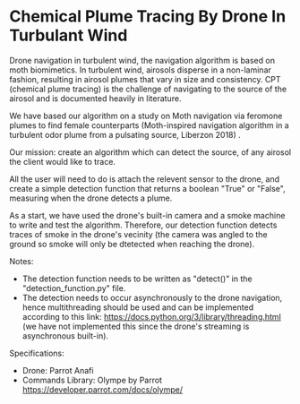 # Chemical Plume Tracing By Drone In Turbulant Wind
Drone navigation in turbulent wind, the navigation algorithm is based on moth biomimetics. In turbulent wind, airosols disperse in a non-laminar fashion, resulting in airosol plumes that vary in size and consistency. CPT (chemical plume tracing) is the challenge of navigating to the source of the airosol and is documented heavily in literature. 

We have based our algorithm on a study on Moth navigation via feromone plumes to find female counterparts (Moth-inspired navigation algorithm in a turbulent odor plume from a pulsating source, Liberzon 2018) .

Our mission:
create an algorithm which can detect the source, of any airosol the client would like to trace.

All the user will need to do is attach the relevent sensor to the drone, and create a simple detection function that returns a boolean "True" or "False", measuring when the drone detects a plume.

As a start, we have used the drone's built-in camera and a smoke machine to write and test the algorithm. Therefore, our detection function detects traces of smoke in the drone's vecinity (the camera was angled to the ground so smoke will only be dtetected when reaching the drone).

Notes:
- The detection function needs to be written as "detect()" in the "detection_function.py" file.
- The detection needs to occur asynchronously to the drone navigation, hence multithreading should be used and can be implemented according to this link: https://docs.python.org/3/library/threading.html (we have not implemented this since the drone's streaming is asynchronous built-in).
 
Specifications:
- Drone: Parrot Anafi 
- Commands Library: Olympe by Parrot https://developer.parrot.com/docs/olympe/
